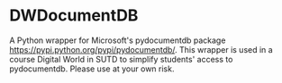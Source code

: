DWDocumentDB
============

A Python wrapper for Microsoft's pydocumentdb package <https://pypi.python.org/pypi/pydocumentdb/>. This wrapper is used in a course Digital World in SUTD to simplify students' access to pydocumentdb. Please use at your own risk.